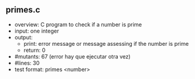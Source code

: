 ## primes.c
 - overview: C program to check if a number is prime
 - input: one integer
 - output: 
     - print: error message or message assessing if the number is prime
     - return: 0
 - #mutants: 67 (error hay que ejecutar otra vez)
 - #lines: 30
 - test format: primes \<number\>
